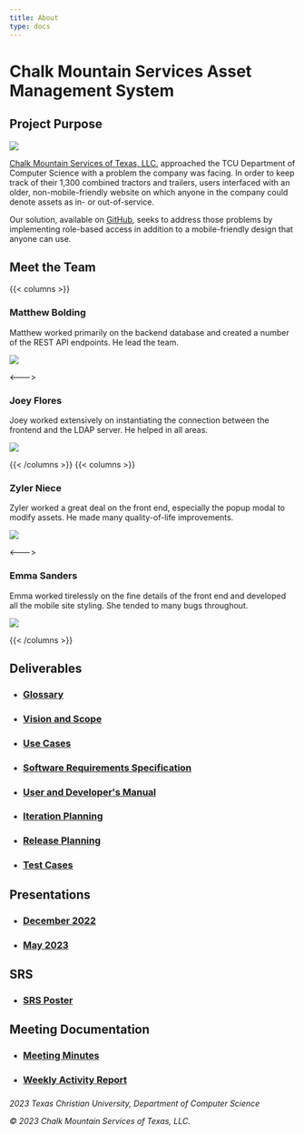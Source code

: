 ```yaml
---
title: About
type: docs
---
```


# Chalk Mountain Services Asset Management System

## Project Purpose

![](/images/chalk.png)

[Chalk Mountain Services of Texas, LLC.](https://www.cmstx.com/) approached the TCU Department of Computer Science with a problem the company was facing. In order to keep track of their 1,300 combined tractors and trailers, users interfaced with an older, non-mobile-friendly website on which anyone in the company could denote assets as in- or out-of-service.

Our solution, available on [GitHub](https://github.com/emsanders1/ChalkMountainAssetManagement), seeks to address those problems by implementing role-based access in addition to a mobile-friendly design that anyone can use.

## Meet the Team

{{< columns >}}
### Matthew Bolding

Matthew worked primarily on the backend database and created a number of the REST API endpoints. He lead the team.

![](/images/bolding.jpg)

<--->

### Joey Flores

Joey worked extensively on instantiating the connection between the frontend and the LDAP server. He helped in all areas.

![](/images/flores.png)

{{< /columns >}}
{{< columns >}}

### Zyler Niece

Zyler worked a great deal on the front end, especially the popup modal to modify assets. He made many quality-of-life improvements.

![](/images/niece.jpg)

<--->

### Emma Sanders

Emma worked tirelessly on the fine details of the front end and developed all the mobile site styling. She tended to many bugs throughout.

![](/images/sanders.jpg)

{{< /columns >}}

## Deliverables
- ### [Glossary](/documents/glossary.pdf)
- ### [Vision and Scope](/documents/vision.pdf)
- ### [Use Cases](/documents/use_cases.pdf)
- ### [Software Requirements Specification](/documents/software_requirements_specification.pdf)
- ### [User and Developer's Manual](/documents/manual.pdf)
- ### [Iteration Planning](/documents/iteration_planning.pdf)
- ### [Release Planning](/documents/release_planning.pdf)
- ### [Test Cases](/documents/test_cases.pdf)

## Presentations
- ### [December 2022](/documents/presentation_december2022.pdf)
- ### [May 2023](/documents/presentation_may2023.pdf)

## SRS
- ### [SRS Poster](/documents/srs_poster.pdf)

## Meeting Documentation
- ### [Meeting Minutes](/documents/meeting_minutes.pdf)
- ### [Weekly Activity Report](/documents/war.pdf)

#####

_2023 Texas Christian University, Department of Computer Science_

_© 2023 Chalk Mountain Services of Texas, LLC._